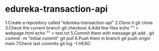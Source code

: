 # edureka-transaction-api

1.Create a repository called “edureka-transaction-api”
2.Clone it
	git clone
3.Check the current branch
	git checkout
4.Add few files
	echo "" > webpage.html
	echo "" > test.txt 
5.Commit them with message
	git add .
	git commit -m "Initial commit"
	git pull
6.Push them in branch
	git push origin main 
7.Check last commits
	git log -1 HEAD
